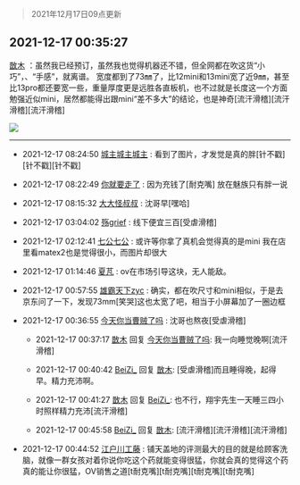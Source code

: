 > 2021年12月17日09点更新
<link rel="stylesheet" href="https://cdn.jsdelivr.net/gh/taotie6/sampleJSON@main/css/photo_show.css">
<meta name="referrer" content="no-referrer" />


 ## 2021-12-17 00:35:27 

 [㪚木](https://www.coolapk.com/feed/32177000?shareKey=ZmU3NDg4OWE1MjAxNjFiYjcyOGE~) ：虽然我已经预订，虽然我也觉得机器还不错，但全网都在吹这货“小巧”，、“手感”，就离谱。
宽度都到了73㎜了，比12mini和13mini宽了近9㎜，甚至比13pro都还要宽一些，重量厚度更是远胜各直板机，也不过就是长度这一个方面勉强近似mini<!--break-->，居然都能得出跟mini“差不多大”的结论，也是神奇[流汗滑稽][流汗滑稽][流汗滑稽] 

<div class="album">
<img class="img-item" src="http://image.coolapk.com/feed/2021/0604/09/3142203_cc75c90b_1482_4911@300x300.gif" />
</div>

 ------- 

- 2021-12-17 08:24:50 [城主城主城主](uid=1256032) : 看到了图片，才发觉是真的胖[针不戳][针不戳][针不戳] 

- 2021-12-17 08:22:49 [你就要走了](uid=3251026) : 因为充钱了[耐克嘴] 放在魅族只有胖一说 

- 2021-12-17 08:15:32 [大大怪叔叔](uid=956235) : 沈哥早[嘿哈] 

- 2021-12-17 03:04:02 [殇grief](uid=4392516) : 线下便宜三百[受虐滑稽] 

- 2021-12-17 02:12:41 [七公七公](uid=1763604) : 或许等你拿了真机会觉得真的是mini
我在店里看matex2也是觉得很小，而图片却很大 

- 2021-12-17 01:14:46 [夏芃](uid=2487872) : ov在市场引导这块，无人能敌。 

- 2021-12-17 00:57:55 [雄霸天下zyc](uid=1696368) : 确实，都在吹尺寸和mini相似，于是去京东问了一下，发现73mm[笑哭]这也太宽了吧，相当于小屏幕加了一圈边框 

- 2021-12-17 00:36:55 [今天你当曹贼了吗](uid=3339024) : 沈哥也熬夜[受虐滑稽] 

    - 2021-12-17 00:37:17 [㪚木](uid=1081091) 回复 [今天你当曹贼了吗](uid=3339024): 我一向睡觉晚啊[流汗滑稽] 

    - 2021-12-17 00:40:42 [BeiZi_](uid=2094091) 回复 [㪚木](uid=1081091): [受虐滑稽]而且睡得晚，起得早。精力充沛啊。 

    - 2021-12-17 00:41:27 [㪚木](uid=1081091) 回复 [BeiZi_](uid=2094091): 也不行，翔宇先生一天睡三四小时照样精力充沛[流汗滑稽] 

    - 2021-12-17 00:45:58 [BeiZi_](uid=2094091) 回复 [㪚木](uid=1081091): [流汗滑稽][流汗滑稽][流汗滑稽] 

- 2021-12-17 00:44:52 [江户川工藤](uid=708569) : 铺天盖地的评测最大的目的就是给顾客洗脑，就像一群女孩对着你说你吃这个药就能变得很猛，你就会真的觉得这个药真的能让你很猛，OV销售之道[t耐克嘴][t耐克嘴][t耐克嘴][t耐克嘴] 

